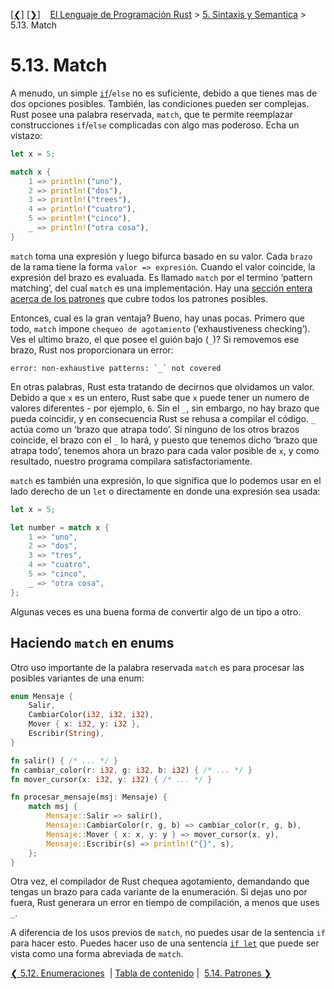 [[❮]](ch05-12-enums.md)
[[❯]](ch05-14-patterns.md)
&nbsp;&nbsp;
[El Lenguaje de Programación Rust](_index.md) >
[5. Sintaxis y Semantica](ch05-00-syntax-and-semantics.md) > 5.13. Match

# 5.13. Match

A menudo, un simple [`if`][if]/`else` no es suficiente, debido a que tienes mas
de dos opciones posibles. También, las condiciones pueden ser complejas. Rust
posee una palabra reservada, `match`, que te permite reemplazar construcciones
`if`/`else` complicadas con algo mas poderoso. Echa un vistazo:

```rust
let x = 5;

match x {
    1 => println!("uno"),
    2 => println!("dos"),
    3 => println!("trees"),
    4 => println!("cuatro"),
    5 => println!("cinco"),
    _ => println!("otra cosa"),
}
```

[if]: if.html

`match` toma una expresión y luego bifurca basado en su valor. Cada `brazo` de
la rama tiene la forma `valor => expresión`. Cuando el valor coincide, la
expresión del brazo es evaluada. Es llamado `match` por el termino ‘pattern
matching’, del cual `match` es una implementación. Hay una [sección entera
acerca de los patrones][patterns] que cubre todos los patrones posibles.

[patterns]: patterns.html

Entonces, cual es la gran ventaja? Bueno, hay unas pocas. Primero que todo,
`match` impone `chequeo de agotamiento` (‘exhaustiveness checking’).  Ves el
ultimo brazo, el que posee el guión bajo (`_`)? Si removemos ese brazo, Rust nos
proporcionara un error:

```text
error: non-exhaustive patterns: `_` not covered
```

En otras palabras, Rust esta tratando de decirnos que olvidamos un valor. Debido
a que `x` es un entero, Rust sabe que `x` puede tener un numero de valores
diferentes - por ejemplo, `6`. Sin el `_`, sin embargo, no hay brazo que pueda
coincidir, y en consecuencia Rust se rehusa a compilar el código. `_` actúa como
un ‘brazo que atrapa todo’. Si ninguno de los otros brazos coincide, el brazo
con el `_` lo hará, y puesto que tenemos dicho ‘brazo que atrapa todo’, tenemos
ahora un brazo para cada valor posible de `x`, y como resultado, nuestro
programa compilara satisfactoriamente.

`match` es también una expresión, lo que significa que lo podemos usar en el
lado derecho de un `let` o directamente en donde una expresión sea usada:

```rust
let x = 5;

let number = match x {
    1 => "uno",
    2 => "dos",
    3 => "tres",
    4 => "cuatro",
    5 => "cinco",
    _ => "otra cosa",
};
```

Algunas veces es una buena forma de convertir algo de un tipo a otro.

## Haciendo `match` en enums

Otro uso importante de la palabra reservada `match` es para procesar las
posibles variantes de una enum:

```rust
enum Mensaje {
    Salir,
    CambiarColor(i32, i32, i32),
    Mover { x: i32, y: i32 },
    Escribir(String),
}

fn salir() { /* ... */ }
fn cambiar_color(r: i32, g: i32, b: i32) { /* ... */ }
fn mover_cursor(x: i32, y: i32) { /* ... */ }

fn procesar_mensaje(msj: Mensaje) {
    match msj {
        Mensaje::Salir => salir(),
        Mensaje::CambiarColor(r, g, b) => cambiar_color(r, g, b),
        Mensaje::Mover { x: x, y: y } => mover_cursor(x, y),
        Mensaje::Escribir(s) => println!("{}", s),
    };
}
```

Otra vez, el compilador de Rust chequea agotamiento, demandando que tengas un
brazo para cada variante de la enumeración. Si dejas uno por fuera, Rust
generara un error en tiempo de compilación, a menos que uses `_`.

A diferencia de los usos previos de `match`, no puedes usar de la sentencia `if`
para hacer esto. Puedes hacer uso de una sentencia [`if let`][if-let] que puede
ser vista como una forma abreviada de `match`.

[if-let]: if-let.html

[❮ 5.12. Enumeraciones](ch05-12-enums.md)
&nbsp;|&nbsp;[Tabla de contenido](_index.md)&nbsp;|&nbsp;
[5.14. Patrones ❯](ch05-14-patterns.md)
